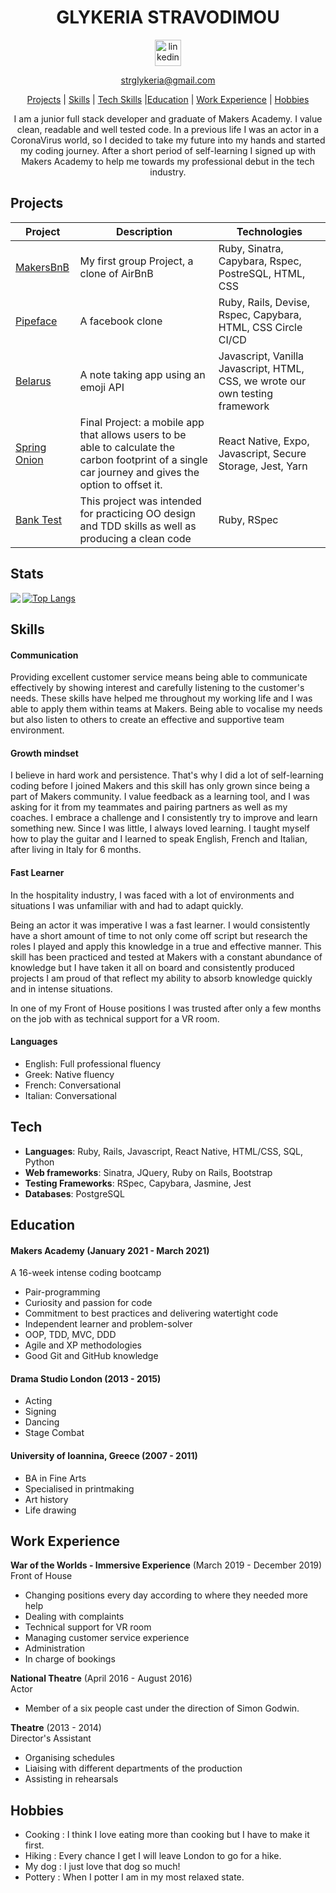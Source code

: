 <div align='center'>

# GLYKERIA STRAVODIMOU

<a href='https://www.linkedin.com/in/glykeria-stravodimou-0ab199209/'>
<img src="https://www.iconfinder.com/data/icons/free-social-icons/67/linkedin_circle_color-512.png" alt="linkedin" hspace="50" height="42" width="42"></a>

<a>strglykeria@gmail.com</a>

[Projects](#projects) | [Skills](#skills) | [Tech Skills](#tech) |[Education](#education) | [Work Experience](#work-experience) | [Hobbies](#hobbies)

I am a junior full stack developer and graduate of Makers Academy. I value clean, readable and well tested code. In a previous life I was an actor in a CoronaVirus world, so I decided to take my future into my hands and started my coding journey. After a short period of self-learning I signed up with Makers Academy to help me towards my professional debut in the tech industry.

</div>

## Projects

| Project                                                              | Description                                                                                                                                           | Technologies                                                                  |
| -------------------------------------------------------------------- | ----------------------------------------------------------------------------------------------------------------------------------------------------- | ----------------------------------------------------------------------------- |
| [MakersBnB](https://github.com/GlykeriaStr/MakersBnB)                | My first group Project, a clone of AirBnB                                                                                                             | Ruby, Sinatra, Capybara, Rspec, PostreSQL, HTML, CSS                          |
| [Pipeface](https://github.com/GlykeriaStr/acebook--Pipeface-)        | A facebook clone                                                                                                                                      | Ruby, Rails, Devise, Rspec, Capybara, HTML, CSS Circle CI/CD                  |
| [Belarus](https://github.com/GlykeriaStr/belarus)                    | A note taking app using an emoji API                                                                                                                  | Javascript, Vanilla Javascript, HTML, CSS, we wrote our own testing framework |
| [Spring Onion](https://github.com/GlykeriaStr/SmellsLikeGreenSpirit) | Final Project: a mobile app that allows users to be able to calculate the carbon footprint of a single car journey and gives the option to offset it. | React Native, Expo, Javascript, Secure Storage, Jest, Yarn                    |
| [Bank Test](https://github.com/GlykeriaStr/Bank_Tech_Test)           | This project was intended for practicing OO design and TDD skills as well as producing a clean code                                                   | Ruby, RSpec                                                                   |

## Stats

<a href="https://github-readme-stats.vercel.app/api?username=GlykeriaStr&show_icons=true&theme=radical">
  <img  align="left" src="https://github-readme-stats.vercel.app/api?username=GlykeriaStr&show_icons=true&theme=radical" />
</a>

[![Top Langs](https://github-readme-stats.vercel.app/api/top-langs/?username=glykeriastr&show_icons=true&theme=radical)](https://github.com/glykeriastr/github-readme-stats)

## Skills

#### **Communication**

Providing excellent customer service means being able to communicate effectively by showing interest and carefully listening to the customer's needs. These skills have helped me throughout my working life and I was able to apply them within teams at Makers. Being able to vocalise my needs but also listen to others to create an effective and supportive team environment.

#### **Growth mindset**

I believe in hard work and persistence. That's why I did a lot of self-learning coding before I joined Makers and this skill has only grown since being a part of Makers community. I value feedback as a learning tool, and I was asking for it from my teammates and pairing partners as well as my coaches. I embrace a challenge and I consistently try to improve and learn something new. Since I was little, I always loved learning. I taught myself how to play the guitar and I learned to speak English, French and Italian, after living in Italy for 6 months.

#### **Fast Learner**

In the hospitality industry, I was faced with a lot of environments and situations I was unfamiliar with and had to adapt quickly.

Being an actor it was imperative I was a fast learner. I would consistently have a short amount of time to not only come off script but research the roles I played and apply this knowledge in a true and effective manner. This skill has been practiced and tested at Makers with a constant abundance of knowledge but I have taken it all on board and consistently produced projects I am proud of that reflect my ability to absorb knowledge quickly and in intense situations.

In one of my Front of House positions I was trusted after only a few months on the job with as technical support for a VR room.

#### Languages

- English: Full professional fluency
- Greek: Native fluency
- French: Conversational
- Italian: Conversational

## Tech

- **Languages**: Ruby, Rails, Javascript, React Native, HTML/CSS, SQL, Python
- **Web frameworks**: Sinatra, JQuery, Ruby on Rails, Bootstrap
- **Testing Frameworks**: RSpec, Capybara, Jasmine, Jest
- **Databases**: PostgreSQL

## Education

#### Makers Academy (January 2021 - March 2021)

A 16-week intense coding bootcamp

- Pair-programming
- Curiosity and passion for code
- Commitment to best practices and delivering watertight code
- Independent learner and problem-solver
- OOP, TDD, MVC, DDD
- Agile and XP methodologies
- Good Git and GitHub knowledge

#### Drama Studio London (2013 - 2015)

- Acting
- Signing
- Dancing
- Stage Combat

#### University of Ioannina, Greece (2007 - 2011)

- BA in Fine Arts
- Specialised in printmaking
- Art history
- Life drawing

## Work Experience

**War of the Worlds - Immersive Experience** (March 2019 - December 2019)  
Front of House

- Changing positions every day according to where they needed more help
- Dealing with complaints
- Technical support for VR room
- Managing customer service experience
- Administration
- In charge of bookings

**National Theatre** (April 2016 - August 2016)  
Actor

- Member of a six people cast under the direction of Simon Godwin.

**Theatre** (2013 - 2014)  
Director's Assistant

- Organising schedules
- Liaising with different departments of the production
- Assisting in rehearsals

## Hobbies

- Cooking : I think I love eating more than cooking but I have to make it first.
- Hiking : Every chance I get I will leave London to go for a hike.
- My dog : I just love that dog so much!
- Pottery : When I potter I am in my most relaxed state.
